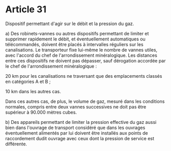 # Article 31

Dispositif permettant d'agir sur le débit et la pression du gaz.

a) Des robinets-vannes ou autres dispositifs permettant de limiter et supprimer rapidement le débit, et éventuellement automatiques ou télécommandés, doivent être placés à intervalles réguliers sur les canalisations. Le transporteur fixe lui-même le nombre de vannes utiles, avec l'accord du chef de l'arrondissement minéralogique. Les distances entre ces dispositifs ne doivent pas dépasser, sauf dérogation accordée par le chef de l'arrondissement minéralogique :

20 km pour les canalisations ne traversant que des emplacements classés en catégories A et B ;

10 km dans les autres cas.

Dans ces autres cas, de plus, le volume de gaz, mesuré dans les conditions normales, compris entre deux vannes successives ne doit pas être supérieur à 90.000 mètres cubes.

b) Des appareils permettant de limiter la pression effective du gaz aussi bien dans l'ouvrage de transport considéré que dans les ouvrages éventuellement alimentés par lui doivent être installés aux points de raccordement dudit ouvrage avec ceux dont la pression de service est différente.
